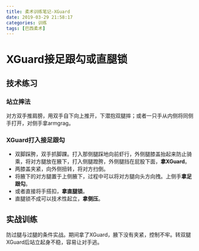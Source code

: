 ```yaml
---
title: 柔术训练笔记-XGuard
date: 2019-03-29 21:58:17
categories: 训练
tags: [巴西柔术]
---
```


# XGuard接足跟勾或直腿锁

## 技术练习

### 站立摔法

对方双手推肩膀，用双手自下向上推开，下潜抱双腿摔；或者一只手从内侧将同侧手打开，对侧手拿armgrag。

### XGuard打入接足跟勾

+ 双脚踩胯，双手抓脚踝。打入那侧腿踩地向前虾行，外侧腿膝盖抬起来防止骑乘，将对方腿放在腋下，打入侧腿蹬胯，外侧腿挡在屁股下面，**拿XGuard**。
+ 两膝盖夹紧，向外侧扭转，将对方扫倒。
+ 将腋下的对方腿置于上侧腋下，过程中可以将对方腿向头方向拽。上侧手**拿足跟勾**。
+ 或者直接将手搭扣，**拿直腿锁**。
+ 直腿锁不成可以技术性起立，**拿侧压**。

## 实战训练

防过腿与过腿的条件实战。期间拿了XGuard，腋下没有夹紧，控制不牢。转双腿XGuard后站立起身不稳，容易让对手逃。